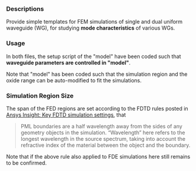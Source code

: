### Descriptions
Provide simple templates for FEM simulations of single and dual uniform waveguide (WG), for studying **mode characteristics** of various WGs.

### Usage
In both files, the setup script of the "model"  have been coded such that  **waveguide parameters are controlled in "model"**. 

Note that "model" has been coded such that the simulation region and the oxide range can be auto-modified to fit the simulations. 

### Simulation Region Size
The span of the FED regions are set according to the FDTD rules posted in [Ansys Insight: Key FDTD simulation settings](https://forum.ansys.com/discussion/24201/ansys-insight-key-fdtd-simulation-settings%EF%BC%8C%E5%85%B6%E4%B8%AD%EF%BC%9A),  that 
>PML boundaries are a half wavelength away from the sides of any geometry objects in the simulation. “Wavelength” here refers to the longest wavelength in the source spectrum, taking into account the refractive index of the material between the object and the boundary.

Note that if the above rule also applied to FDE simulations here still remains to be confirmed.




